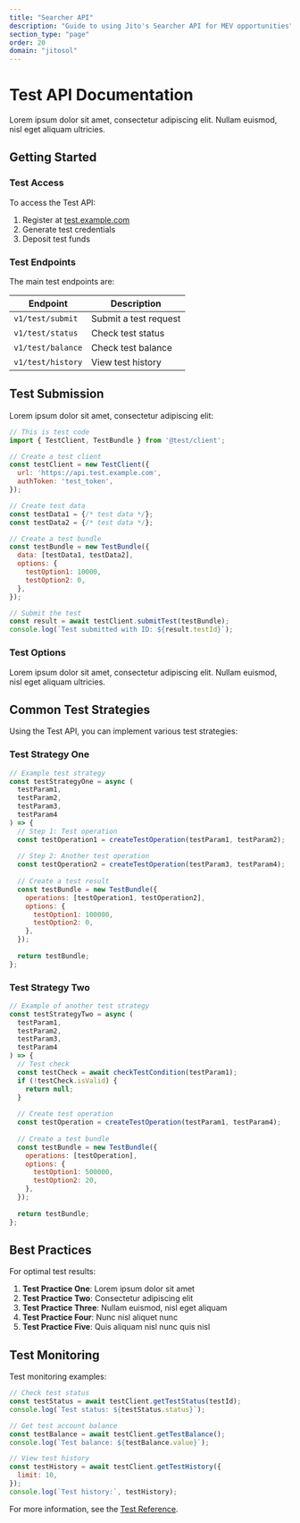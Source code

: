 ```yaml
---
title: "Searcher API"
description: "Guide to using Jito's Searcher API for MEV opportunities"
section_type: "page"
order: 20
domain: "jitosol"
---
```


# Test API Documentation

Lorem ipsum dolor sit amet, consectetur adipiscing elit. Nullam euismod, nisl eget aliquam ultricies.

## Getting Started

### Test Access

To access the Test API:

1. Register at [test.example.com](https://test.example.com)
2. Generate test credentials
3. Deposit test funds

### Test Endpoints

The main test endpoints are:

| Endpoint | Description |
|----------|-------------|
| `v1/test/submit` | Submit a test request |
| `v1/test/status` | Check test status |
| `v1/test/balance` | Check test balance |
| `v1/test/history` | View test history |

## Test Submission

Lorem ipsum dolor sit amet, consectetur adipiscing elit:

```javascript
// This is test code
import { TestClient, TestBundle } from '@test/client';

// Create a test client
const testClient = new TestClient({
  url: 'https://api.test.example.com',
  authToken: 'test_token',
});

// Create test data
const testData1 = {/* test data */};
const testData2 = {/* test data */};

// Create a test bundle
const testBundle = new TestBundle({
  data: [testData1, testData2],
  options: {
    testOption1: 10000,
    testOption2: 0,
  },
});

// Submit the test
const result = await testClient.submitTest(testBundle);
console.log(`Test submitted with ID: ${result.testId}`);
```

### Test Options

Lorem ipsum dolor sit amet, consectetur adipiscing elit. Nullam euismod, nisl eget aliquam ultricies.

## Common Test Strategies

Using the Test API, you can implement various test strategies:

### Test Strategy One

```javascript
// Example test strategy
const testStrategyOne = async (
  testParam1,
  testParam2,
  testParam3,
  testParam4
) => {
  // Step 1: Test operation
  const testOperation1 = createTestOperation(testParam1, testParam2);
  
  // Step 2: Another test operation
  const testOperation2 = createTestOperation(testParam3, testParam4);
  
  // Create a test result
  const testBundle = new TestBundle({
    operations: [testOperation1, testOperation2],
    options: {
      testOption1: 100000,
      testOption2: 0,
    },
  });
  
  return testBundle;
};
```

### Test Strategy Two

```javascript
// Example of another test strategy
const testStrategyTwo = async (
  testParam1,
  testParam2,
  testParam3,
  testParam4
) => {
  // Test check
  const testCheck = await checkTestCondition(testParam1);
  if (!testCheck.isValid) {
    return null;
  }
  
  // Create test operation
  const testOperation = createTestOperation(testParam1, testParam4);
  
  // Create a test bundle
  const testBundle = new TestBundle({
    operations: [testOperation],
    options: {
      testOption1: 500000,
      testOption2: 20,
    },
  });
  
  return testBundle;
};
```

## Best Practices

For optimal test results:

1. **Test Practice One**: Lorem ipsum dolor sit amet
2. **Test Practice Two**: Consectetur adipiscing elit
3. **Test Practice Three**: Nullam euismod, nisl eget aliquam
4. **Test Practice Four**: Nunc nisl aliquet nunc
5. **Test Practice Five**: Quis aliquam nisl nunc quis nisl

## Test Monitoring

Test monitoring examples:

```javascript
// Check test status
const testStatus = await testClient.getTestStatus(testId);
console.log(`Test status: ${testStatus.status}`);

// Get test account balance
const testBalance = await testClient.getTestBalance();
console.log(`Test balance: ${testBalance.value}`);

// View test history
const testHistory = await testClient.getTestHistory({
  limit: 10,
});
console.log(`Test history:`, testHistory);
```

For more information, see the [Test Reference](/test/reference). 